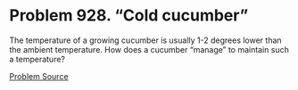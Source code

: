 # Problem 928. “Cold cucumber”

The temperature of a growing cucumber is usually 1-2 degrees lower than the ambient temperature. How does a cucumber “manage” to maintain such a temperature?

[Problem Source](https://www.trizland.ru/tasks/1865/)